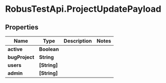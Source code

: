 # RobusTestApi.ProjectUpdatePayload

## Properties
Name | Type | Description | Notes
------------ | ------------- | ------------- | -------------
**active** | **Boolean** |  | 
**bugProject** | **String** |  | 
**users** | **[String]** |  | 
**admin** | **[String]** |  | 


